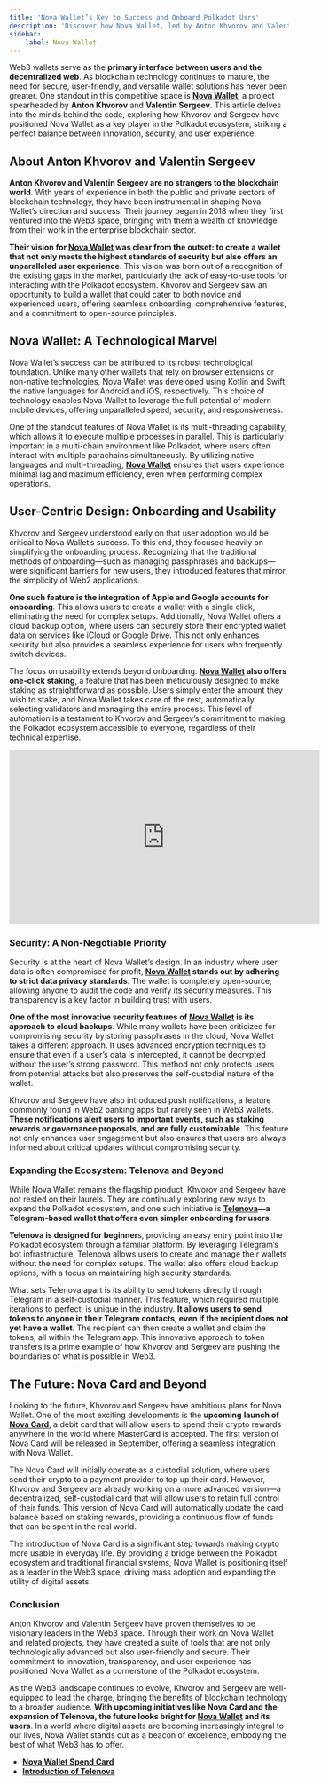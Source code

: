 ```yaml
---
title: 'Nova Wallet’s Key to Success and Onboard Polkadot Usrs'
description: 'Discover how Nova Wallet, led by Anton Khvorov and Valentin Sergeev, is transforming the Polkadot ecosystem with secure, user-friendly solutions.'
sidebar:
    label: Nova Wallet
---
```

Web3 wallets serve as the **primary interface between users and the decentralized web**. As blockchain technology continues to mature, the need for secure, user-friendly, and versatile wallet solutions has never been greater. One standout in this competitive space is [**Nova Wallet**](https://dablock.com/dapps/nova-wallet/), a project spearheaded by **Anton Khvorov** and **Valentin Sergeev**. This article delves into the minds behind the code, exploring how Khvorov and Sergeev have positioned Nova Wallet as a key player in the Polkadot ecosystem, striking a perfect balance between innovation, security, and user experience.

## About Anton Khvorov and Valentin Sergeev
**Anton Khvorov and Valentin Sergeev are no strangers to the blockchain world**. With years of experience in both the public and private sectors of blockchain technology, they have been instrumental in shaping Nova Wallet’s direction and success. Their journey began in 2018 when they first ventured into the Web3 space, bringing with them a wealth of knowledge from their work in the enterprise blockchain sector.

**Their vision for [Nova Wallet](https://dablock.com/dapps/nova-wallet/) was clear from the outset: to create a wallet that not only meets the highest standards of security but also offers an unparalleled user experience**. This vision was born out of a recognition of the existing gaps in the market, particularly the lack of easy-to-use tools for interacting with the Polkadot ecosystem. Khvorov and Sergeev saw an opportunity to build a wallet that could cater to both novice and experienced users, offering seamless onboarding, comprehensive features, and a commitment to open-source principles.

## Nova Wallet: A Technological Marvel
Nova Wallet’s success can be attributed to its robust technological foundation. Unlike many other wallets that rely on browser extensions or non-native technologies, Nova Wallet was developed using Kotlin and Swift, the native languages for Android and iOS, respectively. This choice of technology enables Nova Wallet to leverage the full potential of modern mobile devices, offering unparalleled speed, security, and responsiveness.

One of the standout features of Nova Wallet is its multi-threading capability, which allows it to execute multiple processes in parallel. This is particularly important in a multi-chain environment like Polkadot, where users often interact with multiple parachains simultaneously. By utilizing native languages and multi-threading, [**Nova Wallet**](https://dablock.com/dapps/nova-wallet/) ensures that users experience minimal lag and maximum efficiency, even when performing complex operations.

## User-Centric Design: Onboarding and Usability
Khvorov and Sergeev understood early on that user adoption would be critical to Nova Wallet’s success. To this end, they focused heavily on simplifying the onboarding process. Recognizing that the traditional methods of onboarding—such as managing passphrases and backups—were significant barriers for new users, they introduced features that mirror the simplicity of Web2 applications.

**One such feature is the integration of Apple and Google accounts for onboarding**. This allows users to create a wallet with a single click, eliminating the need for complex setups. Additionally, Nova Wallet offers a cloud backup option, where users can securely store their encrypted wallet data on services like iCloud or Google Drive. This not only enhances security but also provides a seamless experience for users who frequently switch devices.

The focus on usability extends beyond onboarding. **[Nova Wallet](https://dablock.com/dapps/nova-wallet/) also offers one-click staking**, a feature that has been meticulously designed to make staking as straightforward as possible. Users simply enter the amount they wish to stake, and Nova Wallet takes care of the rest, automatically selecting validators and managing the entire process. This level of automation is a testament to Khvorov and Sergeev’s commitment to making the Polkadot ecosystem accessible to everyone, regardless of their technical expertise.

<iframe allowfullscreen="allowfullscreen" frameborder="0" height="315" src="https://www.youtube.com/embed/EOEWeNksRsE?si=0SM8j6NNml48DhzG" title="YouTube video player" width="560"></iframe>

### Security: A Non-Negotiable Priority
Security is at the heart of Nova Wallet’s design. In an industry where user data is often compromised for profit, **[Nova Wallet](https://dablock.com/dapps/nova-wallet/) stands out by adhering to strict data privacy standards**. The wallet is completely open-source, allowing anyone to audit the code and verify its security measures. This transparency is a key factor in building trust with users.

**One of the most innovative security features of [Nova Wallet](https://dablock.com/dapps/nova-wallet/) is its approach to cloud backups**. While many wallets have been criticized for compromising security by storing passphrases in the cloud, Nova Wallet takes a different approach. It uses advanced encryption techniques to ensure that even if a user’s data is intercepted, it cannot be decrypted without the user’s strong password. This method not only protects users from potential attacks but also preserves the self-custodial nature of the wallet.

Khvorov and Sergeev have also introduced push notifications, a feature commonly found in Web2 banking apps but rarely seen in Web3 wallets. **These notifications alert users to important events, such as staking rewards or governance proposals, and are fully customizable**. This feature not only enhances user engagement but also ensures that users are always informed about critical updates without compromising security.

### Expanding the Ecosystem: Telenova and Beyond
While Nova Wallet remains the flagship product, Khvorov and Sergeev have not rested on their laurels. They are continually exploring new ways to expand the Polkadot ecosystem, and one such initiative is **[Telenova](https://dablock.com/tech-talks/telenova-a-user-friendly-polkadot-wallet-built-into-telegram/)—a Telegram-based wallet that offers even simpler onboarding for users**.

**Telenova is designed for beginner**s, providing an easy entry point into the Polkadot ecosystem through a familiar platform. By leveraging Telegram’s bot infrastructure, Telenova allows users to create and manage their wallets without the need for complex setups. The wallet also offers cloud backup options, with a focus on maintaining high security standards.

What sets Telenova apart is its ability to send tokens directly through Telegram in a self-custodial manner. This feature, which required multiple iterations to perfect, is unique in the industry. **It allows users to send tokens to anyone in their Telegram contacts, even if the recipient does not yet have a wallet**. The recipient can then create a wallet and claim the tokens, all within the Telegram app. This innovative approach to token transfers is a prime example of how Khvorov and Sergeev are pushing the boundaries of what is possible in Web3.

## The Future: Nova Card and Beyond

Looking to the future, Khvorov and Sergeev have ambitious plans for Nova Wallet. One of the most exciting developments is the **upcoming** **launch of [Nova Card](https://dablock.com/tech-talks/introducing-nova-wallet-spend-card/)**, a debit card that will allow users to spend their crypto rewards anywhere in the world where MasterCard is accepted. The first version of Nova Card will be released in September, offering a seamless integration with Nova Wallet.

The Nova Card will initially operate as a custodial solution, where users send their crypto to a payment provider to top up their card. However, Khvorov and Sergeev are already working on a more advanced version—a decentralized, self-custodial card that will allow users to retain full control of their funds. This version of Nova Card will automatically update the card balance based on staking rewards, providing a continuous flow of funds that can be spent in the real world.

The introduction of Nova Card is a significant step towards making crypto more usable in everyday life. By providing a bridge between the Polkadot ecosystem and traditional financial systems, Nova Wallet is positioning itself as a leader in the Web3 space, driving mass adoption and expanding the utility of digital assets.

### Conclusion
Anton Khvorov and Valentin Sergeev have proven themselves to be visionary leaders in the Web3 space. Through their work on Nova Wallet and related projects, they have created a suite of tools that are not only technologically advanced but also user-friendly and secure. Their commitment to innovation, transparency, and user experience has positioned Nova Wallet as a cornerstone of the Polkadot ecosystem.

As the Web3 landscape continues to evolve, Khvorov and Sergeev are well-equipped to lead the charge, bringing the benefits of blockchain technology to a broader audience. **With upcoming initiatives like Nova Card and the expansion of Telenova, the future looks bright for [Nova Wallet](https://dablock.com/dapps/nova-wallet/) and its users**. In a world where digital assets are becoming increasingly integral to our lives, Nova Wallet stands out as a beacon of excellence, embodying the best of what Web3 has to offer.

- [**Nova Wallet Spend Card**](https://dablock.com/tech-talks/introducing-nova-wallet-spend-card/)
- [**Introduction of Telenova**](https://dablock.com/tech-talks/telenova-a-user-friendly-polkadot-wallet-built-into-telegram/)
